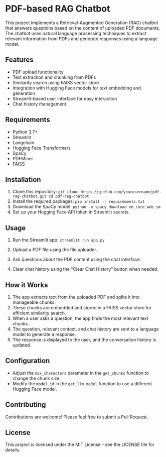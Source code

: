 # PDF-based RAG Chatbot

This project implements a Retrieval-Augmented Generation (RAG) chatbot that answers questions based on the content of uploaded PDF documents. The chatbot uses natural language processing techniques to extract relevant information from PDFs and generate responses using a language model.

## Features

- PDF upload functionality
- Text extraction and chunking from PDFs
- Similarity search using FAISS vector store
- Integration with Hugging Face models for text embedding and generation
- Streamlit-based user interface for easy interaction
- Chat history management

## Requirements

- Python 3.7+
- Streamlit
- Langchain
- Hugging Face Transformers
- SpaCy
- PDFMiner
- FAISS

## Installation

1. Clone this repository:
  `git clone https://github.com/yourusername/pdf-rag-chatbot.git
  cd pdf-rag-chatbot`
2. Install the required packages:
   `pip install -r requirements.txt`
3. Download the SpaCy model:
   `python -m spacy download en_core_web_sm`
4. Set up your Hugging Face API token in Streamlit secrets.

## Usage

1. Run the Streamlit app:
  `streamlit run app.py`
2. Upload a PDF file using the file uploader.

3. Ask questions about the PDF content using the chat interface.

4. Clear chat history using the "Clear Chat History" button when needed.

## How it Works

1. The app extracts text from the uploaded PDF and splits it into manageable chunks.
2. These chunks are embedded and stored in a FAISS vector store for efficient similarity search.
3. When a user asks a question, the app finds the most relevant text chunks.
4. The question, relevant context, and chat history are sent to a language model to generate a response.
5. The response is displayed to the user, and the conversation history is updated.

## Configuration

- Adjust the `max_characters` parameter in the `get_chunks` function to change the chunk size.
- Modify the `model_id` in the `get_llm_model` function to use a different Hugging Face model.

## Contributing

Contributions are welcome! Please feel free to submit a Pull Request.

## License

This project is licensed under the MIT License - see the LICENSE file for details.
